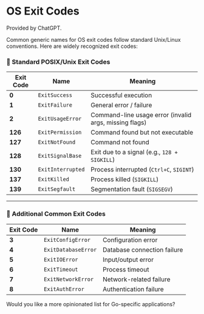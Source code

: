 # OS Exit Codes

Provided by ChatGPT.

Common generic names for OS exit codes follow standard Unix/Linux conventions. Here are widely recognized exit codes:  

### **🔹 Standard POSIX/Unix Exit Codes**
| Exit Code | Name               | Meaning |
|-----------|--------------------|---------|
| **0**     | `ExitSuccess`      | Successful execution |
| **1**     | `ExitFailure`      | General error / failure |
| **2**     | `ExitUsageError`   | Command-line usage error (invalid args, missing flags) |
| **126**   | `ExitPermission`   | Command found but not executable |
| **127**   | `ExitNotFound`     | Command not found |
| **128**   | `ExitSignalBase`   | Exit due to a signal (e.g., `128 + SIGKILL`) |
| **130**   | `ExitInterrupted`  | Process interrupted (`Ctrl+C`, `SIGINT`) |
| **137**   | `ExitKilled`       | Process killed (`SIGKILL`) |
| **139**   | `ExitSegfault`     | Segmentation fault (`SIGSEGV`) |

---

### **🔹 Additional Common Exit Codes**
| Exit Code | Name                   | Meaning |
|-----------|------------------------|---------|
| **3**     | `ExitConfigError`       | Configuration error |
| **4**     | `ExitDatabaseError`     | Database connection failure |
| **5**     | `ExitIOError`           | Input/output error |
| **6**     | `ExitTimeout`           | Process timeout |
| **7**     | `ExitNetworkError`      | Network-related failure |
| **8**     | `ExitAuthError`         | Authentication failure |

Would you like a more opinionated list for Go-specific applications?

